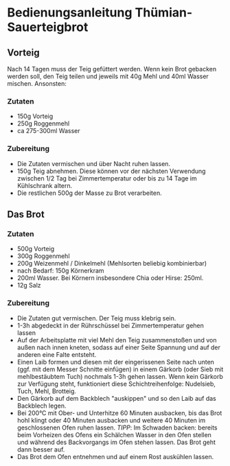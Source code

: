 # Bedienungsanleitung Thümian-Sauerteigbrot

## Vorteig

Nach 14 Tagen muss der Teig gefüttert werden. Wenn kein
Brot gebacken werden soll, den Teig teilen und jeweils mit 40g Mehl und 40ml
Wasser mischen. Ansonsten:

### Zutaten
* 150g Vorteig
* 250g Roggenmehl
* ca 275-300ml Wasser

### Zubereitung

* Die Zutaten vermischen und über Nacht ruhen lassen.
* 150g Teig abnehmen. Diese können vor der nächsten Verwendung
  zwischen 1/2 Tag bei Zimmertemperatur oder bis zu 14 Tage im Kühlschrank
  altern.
* Die restlichen 500g der Masse zu Brot verarbeiten.

## Das Brot
### Zutaten
* 500g Vorteig
* 300g Roggenmehl
* 200g Weizenmehl / Dinkelmehl (Mehlsorten beliebig kombinierbar)
* nach Bedarf: 150g Körnerkram
* 200ml Wasser. Bei Körnern insbesondere Chia oder Hirse: 250ml.
* 12g Salz

### Zubereitung

* Die Zutaten gut vermischen. Der Teig muss klebrig sein.
* 1-3h abgedeckt in der Rührschüssel bei Zimmertemperatur gehen lassen
* Auf der Arbeitsplatte mit viel Mehl den Teig zusammenstoßen und von außen
  nach innen kneten, sodass auf einer Seite Spannung und auf der anderen eine
  Falte entsteht.
* Einen Laib formen und diesen mit der eingerissenen Seite nach unten (ggf. mit dem Messer Schnitte
  einfügen) in einem Gärkorb (oder Sieb mit mehlbestäubtem Tuch) nochmals 1-3h gehen lassen. Wenn kein Gärkorb zur Verfügung steht, funktioniert diese Schichtreihenfolge: Nudelsieb, Tuch, Mehl, Brotteig.
* Den Gärkorb auf dem Backblech "auskippen" und so den Laib auf das Backblech legen.
* Bei 200°C mit Ober- und Unterhitze 60 Minuten ausbacken, bis das Brot hohl
  klingt oder 40 Minuten ausbacken und weitere 40 Minuten im geschlossenen Ofen
  ruhen lassen. *TIPP*: Im Schwaden backen: bereits beim Vorheizen des Ofens ein 
  Schälchen Wasser in den Ofen stellen und während des Backvorgangs im Ofen stehen
  lassen. Das Brot geht dann besser auf.
* Das Brot dem Ofen entnehmen und auf einem Rost auskühlen lassen.


